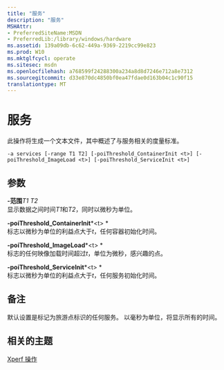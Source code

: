 ```yaml
---
title: "服务"
description: "服务"
MSHAttr:
- PreferredSiteName:MSDN
- PreferredLib:/library/windows/hardware
ms.assetid: 139a09db-6c62-449a-9369-2219cc99e823
ms.prod: W10
ms.mktglfcycl: operate
ms.sitesec: msdn
ms.openlocfilehash: a768599f24288300a234a8d8d7246e712a8e7312
ms.sourcegitcommit: d33e870dc4850bf0ea47fdae0d163b04c1c90f15
translationtype: MT
---
```

# <a name="services"></a>服务


此操作将生成一个文本文件，其中概述了与服务相关的度量标准。

``` syntax
-a services [-range T1 T2] [-poiThreshold_ContainerInit <t>] [-poiThreshold_ImageLoad <t>] [-poiThreshold_ServiceInit <t>]
```

## <a name="parameters"></a>参数


<a href="" id="-ranget1-t2"></a>**-范围***T1 T2*  
显示数据之间时间*T1*和*T2*，同时以微秒为单位。

<a href="" id="-poithreshold-containerinit-t-"></a>**-poiThreshold\_ContainerInit***&lt;t&gt; *  
标志以微秒为单位的利益点大于*t*，任何容器初始化时间。

<a href="" id="-poithreshold-imageload-t-"></a>**-poiThreshold\_ImageLoad***&lt;t&gt; *  
标志的任何映像加载时间超过*t*，单位为微秒，感兴趣的点。

<a href="" id="-poithreshold-serviceinit-t-"></a>**-poiThreshold\_ServiceInit***&lt;t&gt; *  
标志以微秒为单位的利益点大于*t*，任何服务初始化时间。

## <a name="remarks"></a>备注


默认设置是标记为旅游点标识的任何服务。 以毫秒为单位，将显示所有的时间。

## <a name="related-topics"></a>相关的主题


[Xperf 操作](xperf-actions.md)

 

 







